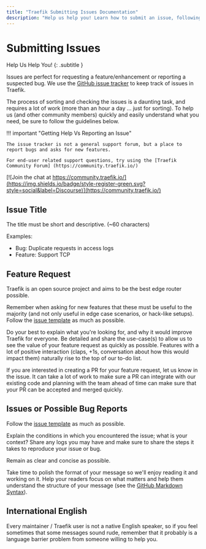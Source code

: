 ```yaml
---
title: "Traefik Submitting Issues Documentation"
description: "Help us help you! Learn how to submit an issue, following the guidelines, so the Traefik Proxy team can help. Read the technical documentation."
---
```


# Submitting Issues

Help Us Help You!
{: .subtitle }

Issues are perfect for requesting a feature/enhancement or reporting a suspected bug.
We use the [GitHub issue tracker](https://github.com/traefik/traefik/issues) to keep track of issues in Traefik. 

The process of sorting and checking the issues is a daunting task, and requires a lot of work (more than an hour a day ... just for sorting).
To help us (and other community members) quickly and easily understand what you need,
be sure to follow the guidelines below. 

!!! important "Getting Help Vs Reporting an Issue"

    The issue tracker is not a general support forum, but a place to report bugs and asks for new features.

    For end-user related support questions, try using the [Traefik Community Forum] (https://community.traefik.io/)
 [![Join the chat at https://community.traefik.io/](https://img.shields.io/badge/style-register-green.svg?style=social&label=Discourse)](https://community.traefik.io/)


## Issue Title

The title must be short and descriptive. (~60 characters)

Examples:
          
* Bug: Duplicate requests in access logs
* Feature: Support TCP
            
            
## Feature Request

Traefik is an open source project and aims to be the best edge router possible. 

Remember when asking for new features that these must be useful to the majority (and not only useful in edge case scenarios, or hack-like setups). Follow the [issue template](https://github.com/traefik/traefik/blob/master/.github/ISSUE_TEMPLATE.md) as much as possible.

Do your best to explain what you're looking for, and why it would improve Traefik for everyone. Be detailed and share the use-case(s) to allow us to see the value of your feature request as quickly as possible. Features with a lot of positive interaction (claps, +1s, conversation about how this would impact them) naturally rise to the top of our to-do list.  

If you are interested in creating a PR for your feature request, let us know in the issue.  It can take a lot of work to make sure a PR can integrate with our existing code and planning with the team ahead of time can make sure that your PR can be accepted and merged quickly.


## Issues or Possible Bug Reports

Follow the [issue template](https://github.com/traefik/traefik/blob/master/.github/ISSUE_TEMPLATE.md) as much as possible.

Explain the conditions in which you encountered the issue; what is your context? Share any logs you may have and make sure to share the steps it takes to reproduce your issue or bug. 

Remain as clear and concise as possible.

Take time to polish the format of your message so we'll enjoy reading it and working on it. 
Help your readers focus on what matters and help them understand the structure of your message (see the [GitHub Markdown Syntax](https://docs.github.com/en/get-started/writing-on-github)).



## International English

Every maintainer / Traefik user is not a native English speaker, so if you feel sometimes that some messages sound rude, remember that it probably is a language barrier problem from someone willing to help you.
